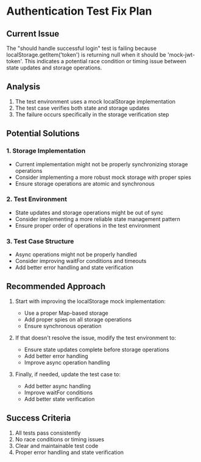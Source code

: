 # Authentication Test Fix Plan

## Current Issue
The "should handle successful login" test is failing because localStorage.getItem('token') is returning null when it should be 'mock-jwt-token'. This indicates a potential race condition or timing issue between state updates and storage operations.

## Analysis
1. The test environment uses a mock localStorage implementation
2. The test case verifies both state and storage updates
3. The failure occurs specifically in the storage verification step

## Potential Solutions

### 1. Storage Implementation
- Current implementation might not be properly synchronizing storage operations
- Consider implementing a more robust mock storage with proper spies
- Ensure storage operations are atomic and synchronous

### 2. Test Environment
- State updates and storage operations might be out of sync
- Consider implementing a more reliable state management pattern
- Ensure proper order of operations in the test environment

### 3. Test Case Structure
- Async operations might not be properly handled
- Consider improving waitFor conditions and timeouts
- Add better error handling and state verification

## Recommended Approach
1. Start with improving the localStorage mock implementation:
   - Use a proper Map-based storage
   - Add proper spies on all storage operations
   - Ensure synchronous operation

2. If that doesn't resolve the issue, modify the test environment to:
   - Ensure state updates complete before storage operations
   - Add better error handling
   - Improve async operation handling

3. Finally, if needed, update the test case to:
   - Add better async handling
   - Improve waitFor conditions
   - Add better state verification

## Success Criteria
1. All tests pass consistently
2. No race conditions or timing issues
3. Clear and maintainable test code
4. Proper error handling and state verification